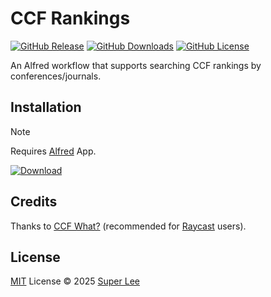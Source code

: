 # CCF Rankings

[![GitHub Release](https://img.shields.io/github/v/release/superpung/alfred-ccf-rankings?color=428bca)](https://github.com/superpung/alfred-ccf-rankings/releases/latest)
[![GitHub Downloads](https://img.shields.io/github/downloads/superpung/alfred-ccf-rankings/total?color=428bca)](https://github.com/superpung/alfred-ccf-rankings/releases/latest)
[![GitHub License](https://img.shields.io/github/license/superpung/alfred-ccf-rankings?color=428bca)](https://github.com/superpung/alfred-ccf-rankings/releases/latest)

An Alfred workflow that supports searching CCF rankings by conferences/journals.

## Installation

> [!note]
> Requires [Alfred](https://www.alfredapp.com/) App.

[![Download](https://img.shields.io/badge/Download%20Alfred%20Workflow-5c1f87?logo=data:image/svg%2bxml;base64,PHN2ZyB4bWxucz0iaHR0cDovL3d3dy53My5vcmcvMjAwMC9zdmciIHdpZHRoPSIzMiIgaGVpZ2h0PSIzMiIgdmlld0JveD0iMCAwIDI0IDI0Ij48cGF0aCBmaWxsPSIjZmZmZmZmIiBkPSJtMTIgMTZsLTUtNWwxLjQtMS40NWwyLjYgMi42VjRoMnY4LjE1bDIuNi0yLjZMMTcgMTF6bS02IDRxLS44MjUgMC0xLjQxMi0uNTg3VDQgMTh2LTNoMnYzaDEydi0zaDJ2M3EwIC44MjUtLjU4NyAxLjQxM1QxOCAyMHoiLz48L3N2Zz4=)](https://github.com/superpung/alfred-ccf-rankings/releases/latest/download/ccf-rankings.alfredworkflow)

## Credits

Thanks to [CCF What?](https://www.raycast.com/crackedpoly/ccf-what) (recommended for [Raycast](https://raycast.com/) users).

## License

[MIT](./LICENSE) License © 2025 [Super Lee](https://github.com/superpung)

